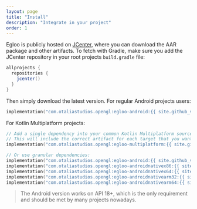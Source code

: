```yaml
---
layout: page
title: "Install"
description: "Integrate in your project"
order: 1
---
```


Egloo is publicly hosted on [JCenter](https://bintray.com/natario/android/Egloo), where you
can download the AAR package and other artifacts. To fetch with Gradle, make sure you add the
JCenter repository in your root projects `build.gradle` file:

```groovy
allprojects {
  repositories {
    jcenter()
  }
}
```

Then simply download the latest version. For regular Android projects users:

```kotlin
implementation("com.otaliastudios.opengl:egloo-android:{{ site.github_version }}")
```

For Kotlin Multiplatform projects:

```kotlin
// Add a single dependency into your common Kotlin Multiplatform sourceset.
// This will include the correct artifact for each target that you want to support.
implementation("com.otaliastudios.opengl:egloo-multiplatform:{{ site.github_version }}")

// Or use granular dependencies:
implementation("com.otaliastudios.opengl:egloo-android:{{ site.github_version }}") // Android AAR
implementation("com.otaliastudios.opengl:egloo-androidnativex86:{{ site.github_version }}") // Android Native KLib
implementation("com.otaliastudios.opengl:egloo-androidnativex64:{{ site.github_version }}") // Android Native KLib
implementation("com.otaliastudios.opengl:egloo-androidnativearm32:{{ site.github_version }}") // Android Native KLib
implementation("com.otaliastudios.opengl:egloo-androidnativearm64:{{ site.github_version }}") // Android Native KLib

```

> The Android version works on API 18+, which is the only requirement and should be met by many projects nowadays.